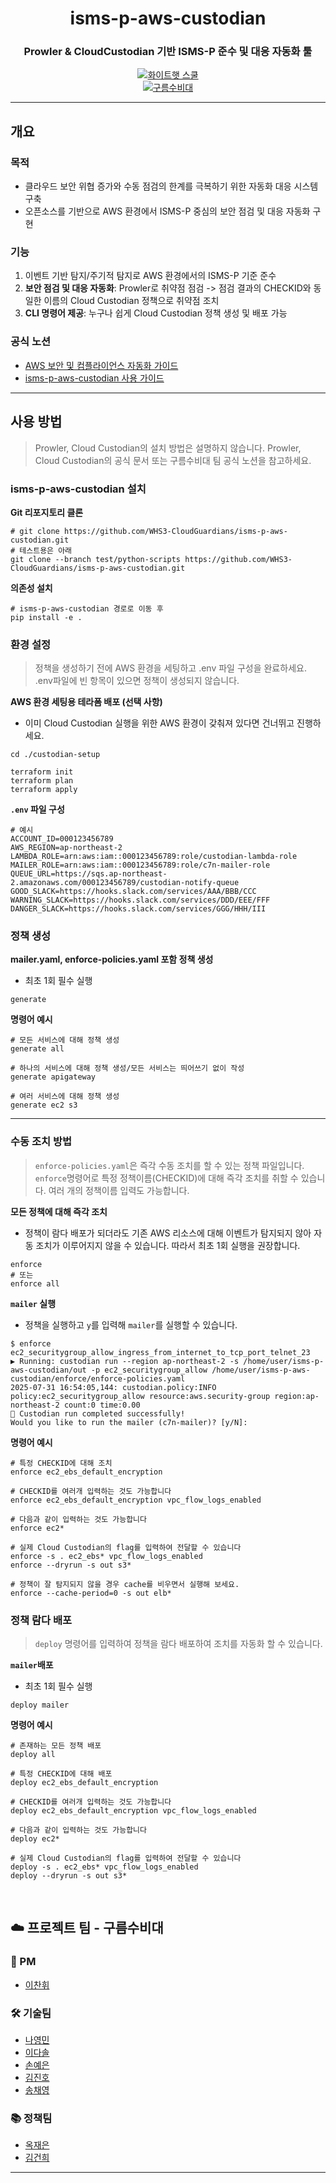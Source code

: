 <div align="center">
  
# isms-p-aws-custodian 
### Prowler & CloudCustodian 기반 ISMS-P 준수 및 대응 자동화 툴

[![화이트햇 스쿨](https://img.shields.io/badge/화이트햇_스쿨_3기-blueviolet?style=flat)]()  
[![구름수비대](https://img.shields.io/badge/구름수비대-팀-blue?style=flat&logo=cloud)]()

</div>

---

## 개요

### 목적
- 클라우드 보안 위협 증가와 수동 점검의 한계를 극복하기 위한 자동화 대응 시스템 구축
- 오픈소스를 기반으로 AWS 환경에서 ISMS-P 중심의 보안 점검 및 대응 자동화 구현

### 기능
1. 이벤트 기반 탐지/주기적 탐지로 AWS 환경에서의 ISMS-P 기준 준수
2. **보안 점검 및 대응 자동화**: Prowler로 취약점 점검 -> 점검 결과의 CHECKID와 동일한 이름의 Cloud Custodian 정책으로 취약점 조치
3. **CLI 명령어 제공**: 누구나 쉽게 Cloud Custodian 정책 생성 및 배포 가능

### 공식 노션
- [AWS 보안 및 컴플라이언스 자동화 가이드](https://www.notion.so/AWS-23fc86faa56f80ce9865ffe805df09e8?source=copy_link)
- [isms-p-aws-custodian 사용 가이드](https://www.notion.so/isms-p-aws-custodian-240c86faa56f8074a5f1d0a4378d6f24?source=copy_link)
---

## 사용 방법
> Prowler, Cloud Custodian의 설치 방법은 설명하지 않습니다. Prowler, Cloud Custodian의 공식 문서 또는 구름수비대 팀 공식 노션을 참고하세요.

### isms-p-aws-custodian 설치

**Git 리포지토리 클론**
```console
# git clone https://github.com/WHS3-CloudGuardians/isms-p-aws-custodian.git
# 테스트용은 아래
git clone --branch test/python-scripts https://github.com/WHS3-CloudGuardians/isms-p-aws-custodian.git
```
**의존성 설치**
```console
# isms-p-aws-custodian 경로로 이동 후
pip install -e .
```

### 환경 설정
> 정책을 생성하기 전에 AWS 환경을 세팅하고 .env 파일 구성을 완료하세요. .env파일에 빈 항목이 있으면 정책이 생성되지 않습니다.

**AWS 환경 세팅용 테라폼 배포 (선택 사항)**
- 이미 Cloud Custodian 실행을 위한 AWS 환경이 갖춰져 있다면 건너뛰고 진행하세요.
```console
cd ./custodian-setup
```
```console
terraform init
terraform plan
terraform apply
```
**`.env` 파일 구성**
```console
# 예시
ACCOUNT_ID=000123456789
AWS_REGION=ap-northeast-2
LAMBDA_ROLE=arn:aws:iam::000123456789:role/custodian-lambda-role
MAILER_ROLE=arn:aws:iam::000123456789:role/c7n-mailer-role
QUEUE_URL=https://sqs.ap-northeast-2.amazonaws.com/000123456789/custodian-notify-queue
GOOD_SLACK=https://hooks.slack.com/services/AAA/BBB/CCC
WARNING_SLACK=https://hooks.slack.com/services/DDD/EEE/FFF
DANGER_SLACK=https://hooks.slack.com/services/GGG/HHH/III
```

### 정책 생성
**mailer.yaml, enforce-policies.yaml 포함 정책 생성**
- 최초 1회 필수 실행
```console
generate
```

**명령어 예시**
```console
# 모든 서비스에 대해 정책 생성
generate all

# 하나의 서비스에 대해 정책 생성/모든 서비스는 띄어쓰기 없이 작성
generate apigateway

# 여러 서비스에 대해 정책 생성
generate ec2 s3
```

---

### 수동 조치 방법
> `enforce-policies.yaml`은 즉각 수동 조치를 할 수 있는 정책 파일입니다. `enforce`명령어로 특정 정책이름(CHECKID)에 대해 즉각 조치를 취할 수 있습니다. 여러 개의 정책이름 입력도 가능합니다.

**모든 정책에 대해 즉각 조치**
- 정책이 람다 배포가 되더라도 기존 AWS 리소스에 대해 이벤트가 탐지되지 않아 자동 조치가 이루어지지 않을 수 있습니다. 따라서 최초 1회 실행을 권장합니다.
```console
enforce
# 또는
enforce all
```

**`mailer` 실행**
- 정책을 실행하고 `y`를 입력해 `mailer`를 실행할 수 있습니다.
```console
$ enforce ec2_securitygroup_allow_ingress_from_internet_to_tcp_port_telnet_23
▶ Running: custodian run --region ap-northeast-2 -s /home/user/isms-p-aws-custodian/out -p ec2_securitygroup_allow /home/user/isms-p-aws-custodian/enforce/enforce-policies.yaml
2025-07-31 16:54:05,144: custodian.policy:INFO policy:ec2_securitygroup_allow resource:aws.security-group region:ap-northeast-2 count:0 time:0.00
🎉 Custodian run completed successfully!
Would you like to run the mailer (c7n-mailer)? [y/N]:
```
**명령어 예시**
```console
# 특정 CHECKID에 대해 조치
enforce ec2_ebs_default_encryption

# CHECKID를 여러개 입력하는 것도 가능합니다
enforce ec2_ebs_default_encryption vpc_flow_logs_enabled

# 다음과 같이 입력하는 것도 가능합니다
enforce ec2*

# 실제 Cloud Custodian의 flag를 입력하여 전달할 수 있습니다
enforce -s . ec2_ebs* vpc_flow_logs_enabled
enforce --dryrun -s out s3*

# 정책이 잘 탐지되지 않을 경우 cache를 비우면서 실행해 보세요.
enforce --cache-period=0 -s out elb* 
```

### 정책 람다 배포
> `deploy` 명령어를 입력하여 정책을 람다 배포하여 조치를 자동화 할 수 있습니다.

**`mailer`배포**
- 최초 1회 필수 실행
```console
deploy mailer
```
**명령어 예시**
```console
# 존재하는 모든 정책 배포
deploy all

# 특정 CHECKID에 대해 배포
deploy ec2_ebs_default_encryption

# CHECKID를 여러개 입력하는 것도 가능합니다
deploy ec2_ebs_default_encryption vpc_flow_logs_enabled

# 다음과 같이 입력하는 것도 가능합니다
deploy ec2*

# 실제 Cloud Custodian의 flag를 입력하여 전달할 수 있습니다
deploy -s . ec2_ebs* vpc_flow_logs_enabled
deploy --dryrun -s out s3*

```
</br>

## ☁️ 프로젝트 팀 - **구름수비대**

### 🙂 PM  
- [이찬휘](https://github.com/iChanee)

### 🛠️ 기술팀   
- [나영민](https://github.com/skdudals99)  
- [이다솔](https://github.com/dasol729)  
- [손예은](https://github.com/ye-nni)  
- [김진호](https://github.com/oscarjhk)  
- [송채영](https://github.com/buddle031)

### 📚 정책팀 
- [옥재은](https://github.com/Jaen-923)
- [김건희](https://github.com/ghkim583)  

---

